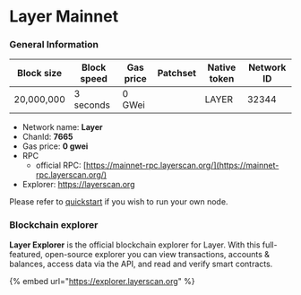 # Layer Mainnet

### General Information

| Block size | Block speed | Gas price | Patchset | Native token | Network ID |
| ---------- | ----------- | --------- | -------- | ------------ | ---------- |
| 20,000,000 | 3 seconds   | 0 GWei    |          | LAYER        | 32344      |

* Network name: **Layer**
* ChanId: **7665**
* Gas price: **0 gwei**
* RPC
  * official RPC: [https://mainnet-rpc.layerscan.org/](https://mainnet-rpc.layerscan.org/)​
* Explorer: ​[https://layerscan.org   ](https://layerscan.org)

Please refer to [quickstart](https://github.com/layernetworkorg/LayerNetwork/tree/master/node-example) if you wish to run your own node.

### Blockchain explorer

**Layer Explorer** is the official blockchain explorer for Layer. With this full-featured, open-source explorer you can view transactions, accounts & balances, access data via the API, and read and verify smart contracts.

{% embed url="https://explorer.layerscan.org" %}

###
